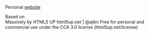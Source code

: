 Personal <a href="https://aallgeier.github.io/">website</a><br>


Based on<br>
Massively by HTML5 UP
html5up.net | @ajlkn
Free for personal and commercial use under the CCA 3.0 license (html5up.net/license)

